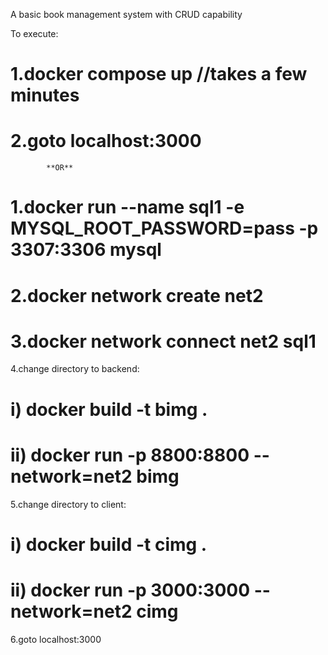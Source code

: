 A basic book management system with CRUD capability

To execute:
# 1.docker compose up //takes a few minutes
# 2.goto localhost:3000

			**OR**							

# 1.docker run --name sql1 -e MYSQL_ROOT_PASSWORD=pass -p 3307:3306  mysql
# 2.docker network create net2
# 3.docker network connect net2 sql1
4.change directory to backend:
# 	i) docker build -t bimg .
#	ii) docker run -p 8800:8800 --network=net2 bimg
5.change directory to client:
#	i) docker build -t cimg .
#	ii) docker run -p 3000:3000 --network=net2 cimg
6.goto localhost:3000
